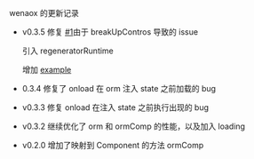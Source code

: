 wenaox 的更新记录

- v0.3.5
  修复 [#1](https://github.com/cnyballk/wenaox/issues/1)由于 breakUpContros 导致的 issue

  引入 regeneratorRuntime

  增加 [example](https://github.com/cnyballk/wenaox/tree/master/dist)

* 0.3.4
  修复了 onload 在 orm 注入 state 之前加载的 bug

- v0.3.3
  修复 onload 在注入 state 之前执行出现的 bug

* v0.3.2
  继续优化了 orm 和 ormComp 的性能，以及加入 loading

- v0.2.0
  增加了映射到 Component 的方法 ormComp
